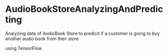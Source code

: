 # AudioBookStoreAnalyzingAndPredicting

Analyzing data of AudioBook Store to predicit if a customer is going to buy another audio book from their store

using TensorFlow 
